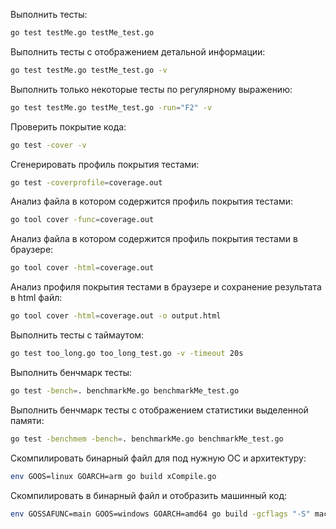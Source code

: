 Выполнить тесты:
```bash
go test testMe.go testMe_test.go
```
Выполнить тесты с отображением детальной информации:
```bash
go test testMe.go testMe_test.go -v
```
Выполнить только некоторые тесты по регулярному выражению:
```bash
go test testMe.go testMe_test.go -run="F2" -v
```
Проверить покрытие кода:
```bash
go test -cover -v
```
Сгенерировать профиль покрытия тестами:
```bash
go test -coverprofile=coverage.out
```
Анализ файла в котором содержится профиль покрытия тестами:
```bash
go tool cover -func=coverage.out
```
Анализ файла в котором содержится профиль покрытия тестами в браузере:
```bash
go tool cover -html=coverage.out
```
Анализ профиля покрытия тестами в браузере и сохранение результата в html файл:
```bash
go tool cover -html=coverage.out -o output.html
```
Выполнить тесты с таймаутом:
```bash
go test too_long.go too_long_test.go -v -timeout 20s
```
Выполнить бенчмарк тесты:
```bash
go test -bench=. benchmarkMe.go benchmarkMe_test.go 
```
Выполнить бенчмарк тесты с отображением статистики выделенной памяти:
```bash
go test -benchmem -bench=. benchmarkMe.go benchmarkMe_test.go 
```
Скомпилировать бинарный файл для под нужную ОС и архитектуру:
```bash
env GOOS=linux GOARCH=arm go build xCompile.go
```
Скомпилировать в бинарный файл и отобразить машинный код:
```bash
env GOSSAFUNC=main GOOS=windows GOARCH=amd64 go build -gcflags "-S" machineCode.go
```